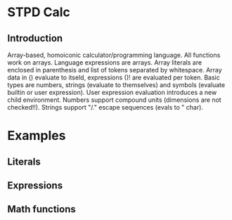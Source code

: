# STPD Calc

## Introduction
Array-based, homoiconic calculator/programming language. All functions work on arrays. Language expressions are arrays.
Array literals are enclosed in parenthesis and list of tokens separated by whitespace. Array data in () evaluate to itseld, expressions ()! are evaluated per token.
Basic types are numbers, strings (evaluate to themselves) and symbols (evaluate builtin or user expression). User expression evaluation introduces a new child environment.
Numbers support compound units (dimensions are not checked!!). Strings support "/." escape sequences (evals to " char).

# Examples
## Literals
## Expressions
## Math functions
## 